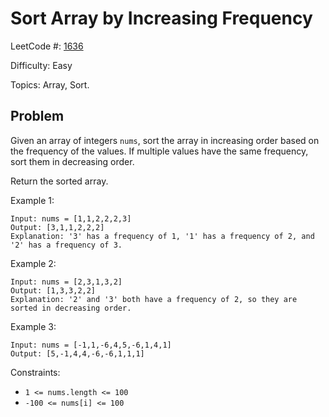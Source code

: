 # Sort Array by Increasing Frequency

LeetCode #: [1636](https://leetcode.com/problems/sort-array-by-increasing-frequency/)

Difficulty: Easy

Topics: Array, Sort.

## Problem

Given an array of integers `nums`, sort the array in increasing order based on the frequency of the values. If multiple values have the same frequency, sort them in decreasing order.

Return the sorted array.

Example 1:

```text
Input: nums = [1,1,2,2,2,3]
Output: [3,1,1,2,2,2]
Explanation: '3' has a frequency of 1, '1' has a frequency of 2, and '2' has a frequency of 3.
```

Example 2:

```text
Input: nums = [2,3,1,3,2]
Output: [1,3,3,2,2]
Explanation: '2' and '3' both have a frequency of 2, so they are sorted in decreasing order.
```

Example 3:

```text
Input: nums = [-1,1,-6,4,5,-6,1,4,1]
Output: [5,-1,4,4,-6,-6,1,1,1]
```

Constraints:

- `1 <= nums.length <= 100`
- `-100 <= nums[i] <= 100`
